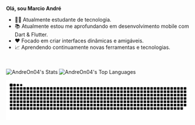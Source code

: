 **Olá, sou Marcio André**

- 👨‍💻 Atualmente estudante de tecnologia. 
- 📚 Atualmente estou me aprofundando em desenvolvimento mobile com Dart & Flutter. 
- ❤️ Focado em criar interfaces dinâmicas e amigáveis.
- 📈 Aprendendo continuamente novas ferramentas e tecnologias.

<br>

![AndreOn04's Stats](https://github-readme-stats.vercel.app/api?username=AndreOn04&theme=default&show_icons=true&hide_border=true&count_private=false)
![AndreOn04's Top Languages](https://github-readme-stats.vercel.app/api/top-langs/?username=AndreOn04&theme=default&show_icons=true&hide_border=true&layout=compact)

![AndreOn04](https://raw.githubusercontent.com/Platane/snk/output/github-contribution-grid-snake.svg?username=AndreOn04)
